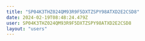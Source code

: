 ```yaml
---
title: "SP04K3THZ024QM93R9F5DXTZSPY98ATXD2E2CSD8"
date: 2024-02-19T08:48:24.479Z
user: SP04K3THZ024QM93R9F5DXTZSPY98ATXD2E2CSD8
layout: "users"
---
```

    